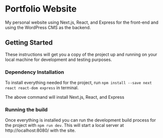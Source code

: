 # Portfolio Website

My personal website using Next.js, React, and Express for the front-end and using the WordPress CMS as the backend.

## Getting Started

These instructions will get you a copy of the project up and running on your local machine for development and testing purposes.

### Dependency Installation

To install everything needed for the project, run `npm install --save next react react-dom express` in terminal.

The above command will install Next.js, React, and Express

### Running the build

Once everything is installed you can run the development build process for the project with `npm run dev`. This will start a local server at http://localhost:8080/ with the site.

